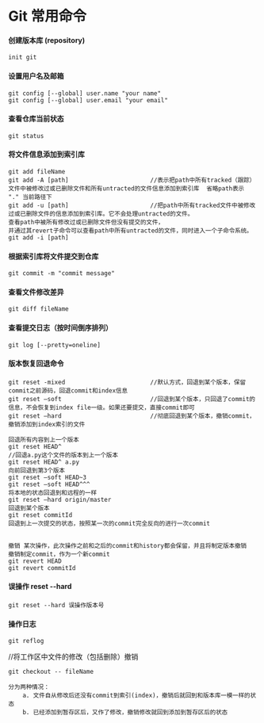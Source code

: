 # Git 常用命令
#### 创建版本库 (repository)
```
init git
```
#### 设置用户名及邮箱
```
git config [--global] user.name "your name"
git config [--global] user.email "your email"
```
#### 查看仓库当前状态
```
git status
```
#### 将文件信息添加到索引库
```
git add fileName
git add -A [path]                       //表示把path中所有tracked（跟踪）文件中被修改过或已删除文件和所有untracted的文件信息添加到索引库  省略path表示 "." 当前路径下
git add -u [path]                       //把path中所有tracked文件中被修改过或已删除文件的信息添加到索引库。它不会处理untracted的文件。
查看path中被所有修改过或已删除文件但没有提交的文件，
并通过其revert子命令可以查看path中所有untracted的文件，同时进入一个子命令系统。
git add -i [path]                       
```
#### 根据索引库将文件提交到仓库
```
git commit -m "commit message"
```
#### 查看文件修改差异
```
git diff fileName
```
#### 查看提交日志（按时间倒序排列）
```
git log [--pretty=oneline]
```
#### 版本恢复回退命令
```
git reset -mixed                        //默认方式，回退到某个版本，保留commit之前源码，回退commit和index信息
git reset –soft                         //回退到某个版本，只回退了commit的信息，不会恢复到index file一级。如果还要提交，直接commit即可
git reset –hard                         //彻底回退到某个版本，撤销commit，撤销添加到index索引的文件

回退所有内容到上一个版本 
git reset HEAD^ 
//回退a.py这个文件的版本到上一个版本 
git reset HEAD^ a.py 
向前回退到第3个版本 
git reset –soft HEAD~3 
git reset –soft HEAD^^^
将本地的状态回退到和远程的一样 
git reset –hard origin/master 
回退到某个版本 
git reset commitId 
回退到上一次提交的状态，按照某一次的commit完全反向的进行一次commit 


撤销 某次操作，此次操作之前和之后的commit和history都会保留，并且将制定版本撤销
撤销制定commit，作为一个新commit
git revert HEAD
git revert commitId
```
#### 误操作 reset --hard
```
git reset --hard 误操作版本号
```
#### 操作日志
```
git reflog
```

//将工作区中文件的修改（包括删除）撤销
```
git checkout -- fileName

分为两种情况：
    a. 文件自从修改后还没有commit到索引(index)，撤销后就回到和版本库一模一样的状态
    b. 已经添加到暂存区后，又作了修改，撤销修改就回到添加到暂存区后的状态
```